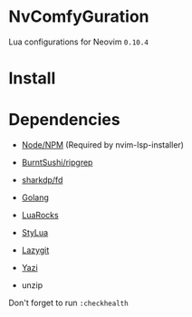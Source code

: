 # NvComfyGuration
Lua configurations for Neovim `0.10.4`

# Install
# Dependencies
- [Node/NPM](https://nodejs.org/en/download/) (Required by nvim-lsp-installer)
- [BurntSushi/ripgrep](https://github.com/BurntSushi/ripgrep) 
- [sharkdp/fd](https://github.com/sharkdp/fd)
- [Golang](https://go.dev/doc/install)
- [LuaRocks](https://github.com/luarocks/luarocks)
- [StyLua](https://github.com/JohnnyMorganz/StyLua)
- [Lazygit](https://github.com/jesseduffield/lazygit)
- [Yazi](https://github.com/sxyazi/yazi)

- unzip

Don't forget to run `:checkhealth`
